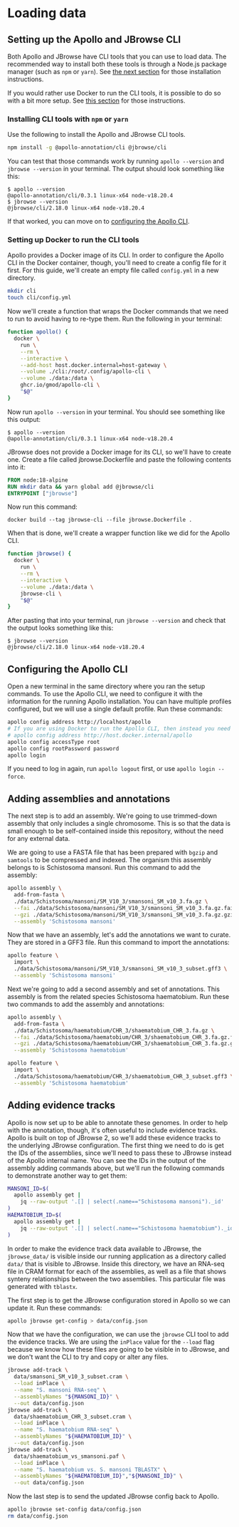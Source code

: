 # Loading data

## Setting up the Apollo and JBrowse CLI

Both Apollo and JBrowse have CLI tools that you can use to load data. The
recommended way to install both these tools is through a Node.js package manager
(such as `npm` or `yarn`). See
[the next section](#installing-cli-tools-with-npm-or-yarn) for those
installation instructions.

If you would rather use Docker to run the CLI tools, it is possible to do so
with a bit more setup. See
[this section](#setting-up-docker-to-run-the-cli-tools) for those instructions.

### Installing CLI tools with `npm` or `yarn`

Use the following to install the Apollo and JBrowse CLI tools.

```bash npm2yarn
npm install -g @apollo-annotation/cli @jbrowse/cli
```

You can test that those commands work by running `apollo --version` and
`jbrowse --version` in your terminal. The output should look something like
this:

```sh-session
$ apollo --version
@apollo-annotation/cli/0.3.1 linux-x64 node-v18.20.4
$ jbrowse --version
@jbrowse/cli/2.18.0 linux-x64 node-v18.20.4
```

If that worked, you can move on to
[configuring the Apollo CLI](#configuring-the-apollo-cli).

### Setting up Docker to run the CLI tools

Apollo provides a Docker image of its CLI. In order to configure the Apollo CLI
in the Docker container, though, you'll need to create a config file for it
first. For this guide, we'll create an empty file called `config.yml` in a new
directory.

```sh
mkdir cli
touch cli/config.yml
```

Now we'll create a function that wraps the Docker commands that we need to run
to avoid having to re-type them. Run the following in your terminal:

```sh
function apollo() {
  docker \
    run \
    --rm \
    --interactive \
    --add-host host.docker.internal=host-gateway \
    --volume ./cli:/root/.config/apollo-cli \
    --volume ./data:/data \
    ghcr.io/gmod/apollo-cli \
    "$@"
}
```

Now run `apollo --version` in your terminal. You should see something like this
output:

```sh-session
$ apollo --version
@apollo-annotation/cli/0.3.1 linux-x64 node-v18.20.4
```

JBrowse does not provide a Docker image for its CLI, so we'll have to create
one. Create a file called jbrowse.Dockerfile and paste the following contents
into it:

```Dockerfile title="jbrowse.Dockerfile"
FROM node:18-alpine
RUN mkdir data && yarn global add @jbrowse/cli
ENTRYPOINT ["jbrowse"]
```

Now run this command:

```
docker build --tag jbrowse-cli --file jbrowse.Dockerfile .
```

When that is done, we'll create a wrapper function like we did for the Apollo
CLI.

```sh
function jbrowse() {
  docker \
    run \
    --rm \
    --interactive \
    --volume ./data:/data \
    jbrowse-cli \
    "$@"
}
```

After pasting that into your terminal, run `jbrowse --version` and check that
the output looks something like this:

```sh-session
$ jbrowse --version
@jbrowse/cli/2.18.0 linux-x64 node-v18.20.4
```

## Configuring the Apollo CLI

Open a new terminal in the same directory where you ran the setup commands. To
use the Apollo CLI, we need to configure it with the information for the running
Apollo installation. You can have multiple profiles configured, but we will use
a single default profile. Run these commands:

```sh
apollo config address http://localhost/apollo
# If you are using Docker to run the Apollo CLI, then instead you need to do:
# apollo config address http://host.docker.internal/apollo
apollo config accessType root
apollo config rootPassword password
apollo login
```

If you need to log in again, run `apollo logout` first, or use
`apollo login --force`.

## Adding assemblies and annotations

The next step is to add an assembly. We're going to use trimmed-down assembly
that only includes a single chromosome. This is so that the data is small enough
to be self-contained inside this repository, without the need for any external
data.

We are going to use a FASTA file that has been prepared with `bgzip` and
`samtools` to be compressed and indexed. The organism this assembly belongs to
is Schistosoma mansoni. Run this command to add the assembly:

```sh
apollo assembly \
  add-from-fasta \
  ./data/Schistosoma/mansoni/SM_V10_3/smansoni_SM_v10_3.fa.gz \
  --fai ./data/Schistosoma/mansoni/SM_V10_3/smansoni_SM_v10_3.fa.gz.fai \
  --gzi ./data/Schistosoma/mansoni/SM_V10_3/smansoni_SM_v10_3.fa.gz.gzi \
  --assembly 'Schistosoma mansoni'
```

Now that we have an assembly, let's add the annotations we want to curate. They
are stored in a GFF3 file. Run this command to import the annotations:

```sh
apollo feature \
  import \
  ./data/Schistosoma/mansoni/SM_V10_3/smansoni_SM_v10_3_subset.gff3 \
  --assembly 'Schistosoma mansoni'
```

Next we're going to add a second assembly and set of annotations. This assembly
is from the related species Schistosoma haematobium. Run these two commands to
add the assembly and annotations:

```sh
apollo assembly \
  add-from-fasta \
  ./data/Schistosoma/haematobium/CHR_3/shaematobium_CHR_3.fa.gz \
  --fai ./data/Schistosoma/haematobium/CHR_3/shaematobium_CHR_3.fa.gz.fai \
  --gzi ./data/Schistosoma/haematobium/CHR_3/shaematobium_CHR_3.fa.gz.gzi \
  --assembly 'Schistosoma haematobium'

apollo feature \
  import \
  ./data/Schistosoma/haematobium/CHR_3/shaematobium_CHR_3_subset.gff3 \
  --assembly 'Schistosoma haematobium'
```

## Adding evidence tracks

Apollo is now set up to be able to annotate these genomes. In order to help with
the annotation, though, it's often useful to include evidence tracks. Apollo is
built on top of JBrowse 2, so we'll add these evidence tracks to the underlying
JBrowse configuration. The first thing we need to do is get the IDs of the
assemblies, since we'll need to pass these to JBrowse instead of the Apollo
internal name. You can see the IDs in the output of the assembly adding commands
above, but we'll run the following commands to demonstrate another way to get
them:

```sh
MANSONI_ID=$(
  apollo assembly get |
    jq --raw-output '.[] | select(.name=="Schistosoma mansoni")._id'
)
HAEMATOBIUM_ID=$(
  apollo assembly get |
    jq --raw-output '.[] | select(.name=="Schistosoma haematobium")._id'
)
```

In order to make the evidence track data available to JBrowse, the
`jbrowse_data/` is visible inside our running application as a directory called
`data/` that is visible to JBrowse. Inside this directory, we have an RNA-seq
file in CRAM format for each of the assemblies, as well as a file that shows
synteny relationships between the two assemblies. This particular file was
generated with `tblastx`.

The first step is to get the JBrowse configuration stored in Apollo so we can
update it. Run these commands:

```sh
apollo jbrowse get-config > data/config.json
```

Now that we have the configuration, we can use the `jbrowse` CLI tool to add the
evidence tracks. We are using the `inPlace` value for the `--load` flag because
we know how these files are going to be visible in to JBrowse, and we don't want
the CLI to try and copy or alter any files.

```sh
jbrowse add-track \
  data/smansoni_SM_v10_3_subset.cram \
  --load inPlace \
  --name "S. mansoni RNA-seq" \
  --assemblyNames "${MANSONI_ID}" \
  --out data/config.json
jbrowse add-track \
  data/shaematobium_CHR_3_subset.cram \
  --load inPlace \
  --name "S. haematobium RNA-seq" \
  --assemblyNames "${HAEMATOBIUM_ID}" \
  --out data/config.json
jbrowse add-track \
  data/shaematobium_vs_smansoni.paf \
  --load inPlace \
  --name "S. haematobium vs. S. mansoni TBLASTX" \
  --assemblyNames "${HAEMATOBIUM_ID}","${MANSONI_ID}" \
  --out data/config.json
```

Now the last step is to send the updated JBrowse config back to Apollo.

```sh
apollo jbrowse set-config data/config.json
rm data/config.json
```
